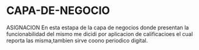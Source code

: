 # CAPA-DE-NEGOCIO
ASIGNACION
En esta estapa de la capa de negocios donde presentan la funcionabilidad del mismo me dicidi por aplicacion de calificacioes el cual reporta las misma,tambien sirve coono periodico digital.

